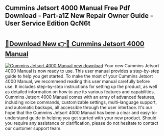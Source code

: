 ## Cummins Jetsort 4000 Manual Free Pdf Download - Part-a1Z New Repair Owner Guide - User Service Edition QcN6t

# <h2><a href="http://bc11418.oget.top/?id=Cummins+Jetsort+4000+Manual">🔗Download New 👉🔴 Cummins Jetsort 4000 Manual</a></h2>

[![Cummins Jetsort 4000 Manual new download](https://i.imgur.com/5g1atiW.png)](http://bc11418.oget.top/?id=Cummins+Jetsort+4000+Manual)
Your new Cummins Jetsort 4000 Manual is now ready to use. This user manual provides a step-by-step guide to help you get started. To make the most of your Cummins Jetsort 4000 Manual, we recommend reading this user manual carefully before use. It includes step-by-step instructions for setting up the product, as well as detailed information on how to use its various features and capabilities. Cummins Jetsort 4000 Manual comes with an array of advanced features, including voice commands, customizable settings, multi-language support, and automatic backups, all accessible through the user interface. It's our hope that the Cummins Jetsort 4000 Manual has been a clear and easy-to-understand guide in helping you get started with your new product. Should you require any assistance or clarification, please do not hesitate to contact our customer support team.
